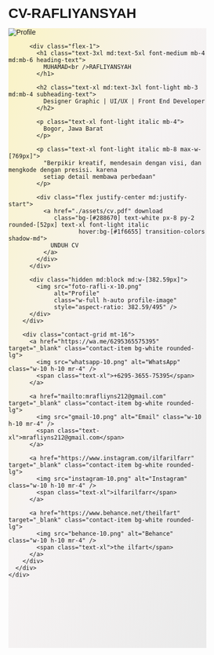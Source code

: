 # CV-RAFLIYANSYAH
<!DOCTYPE html>
<html lang="en">
<head>
    <meta charset="UTF-8">
    <meta http-equiv="X-UA-Compatible" content="IE=edge">
    <meta name="viewport" content="width=device-width, initial-scale=1.0">
    <link href="https://fonts.googleapis.com/css2?family=Poppins:ital,wght@0,100;0,200;0,300;0,400;0,500;0,600;0,700;0,800;0,900;1,100;1,200;1,300;1,400;1,500;1,600;1,700;1,800;1,900&display=swap" rel="stylesheet">
    <script src='https://cdn.tailwindcss.com/3.2.0'></script>
    <title>Muhamad Rafliyansyah - Portfolio</title>
    <style>
        /* Base styles */
        a, button, input, select, h1, h2, h3, h4, h5, * {
            box-sizing: border-box;
            margin: 0;
            padding: 0;
            border: none;
            text-decoration: none;
            background: none;
            font-family: 'Poppins', sans-serif;
            -webkit-font-smoothing: antialiased;
        }
        
        menu, ol, ul {
            list-style-type: none;
            margin: 0;
            padding: 0;
        }

        /* Common styles from all files */
        .bg-gradient {
            background: linear-gradient(
                108.47deg,
                rgba(250, 243, 199, 1) 2.87%,
                rgba(246, 243, 243, 1) 44.76%,
                rgba(234, 234, 234, 1) 100%
            );
        }

        /* Combine all other styles from original files */
        .section {
            padding: 4rem 1.5rem;
        }

        /* Add smooth scroll behavior */
        html {
            scroll-behavior: smooth;
        }

        /* Navigation styles */
        .nav-fixed {
            position: fixed;
            top: 0;
            left: 0;
            right: 0;
            z-index: 1000;
            background: rgba(255, 255, 255, 0.9);
            backdrop-filter: blur(5px);
        }

        .nav-links {
            display: flex;
            justify-content: center;
            gap: 2rem;
            padding: 1rem;
        }

        .nav-link {
            color: #333;
            font-weight: 500;
            transition: color 0.3s;
        }

        .nav-link:hover {
            color: #288670;
        }

        /* Include all other necessary styles from original files */
        /* ... (copy other specific styles from each original file) ... */
    </style>
</head>
<body>
    <!-- Navigation -->
    <nav class="nav-fixed">
        <div class="nav-links">
            <a href="#home" class="nav-link">Home</a>
            <a href="#about" class="nav-link">About</a>
            <a href="#experience" class="nav-link">Experience</a>
            <a href="#work" class="nav-link">Work</a>
            <a href="#certificate" class="nav-link">Certificate</a>
        </div>
    </nav>

    <!-- Home Section -->
    <section id="home" class="section min-h-screen pt-20">
        <!DOCTYPE html>
<html lang="en">
<head>
  <meta charset="UTF-8">
  <meta http-equiv="X-UA-Compatible" content="IE=edge">
  <meta name="viewport" content="width=device-width, initial-scale=1.0, maximum-scale=1.0, minimum-scale=1.0, user-scalable=no">
  <link rel="preconnect" href="https://fonts.googleapis.com">
  <link rel="preconnect" href="https://fonts.gstatic.com" crossorigin>
  <link href="https://fonts.googleapis.com/css2?family=Poppins:ital,wght@0,300;0,400;0,500;0,600;1,300;1,400&display=swap" rel="stylesheet">
  <link rel="stylesheet" href="./vars.css">
  <link rel="stylesheet" href="./style.css">
  <script src='https://cdn.tailwindcss.com/3.2.0' ></script>
  <script src="./tailwind.config.js"></script>
  <style>
   a,
   button,
   input,
   select,
   h1,
   h2,
   h3,
   h4,
   h5,
   * {
       box-sizing: border-box;
       margin: 0;
       padding: 0;
       border: none;
       text-decoration: none;
       background: none;
       font-family: 'Poppins', sans-serif;
       -webkit-font-smoothing: antialiased;
   }
   
   menu, ol, ul {
       list-style-type: none;
       margin: 0;
       padding: 0;
   }

   .container-wrapper {
      width: 100%;
      min-height: 100vh;
      padding: 1.5rem;
   }

   .content-container {
      max-width: 1675px;
      margin: 0 auto;
      position: relative;
   }

   .bg-gradient {
      background: linear-gradient(
        108.47deg,
        rgba(250, 243, 199, 1) 2.87%,
        rgba(246, 243, 243, 1) 44.76%,
        rgba(234, 234, 234, 1) 100%
      );
   }

   .contact-grid {
      display: grid;
      grid-template-columns: repeat(auto-fit, minmax(250px, 1fr));
      gap: 1rem;
      margin-top: 2rem;
   }

   .contact-item {
      display: flex;
      align-items: center;
      padding: 0.5rem;
      transition: transform 0.2s;
   }

   .contact-item:hover {
      transform: scale(1.02);
   }

   @media (max-width: 1024px) {
      .container-wrapper {
         padding: 1rem;
      }
      .profile-section {
         flex-direction: column;
         align-items: center;
         text-align: center;
         max-width: 600px;
         margin: 0 auto;
      }
      .profile-image-container {
         width: 100%;
         display: flex;
         justify-content: center;
         margin-bottom: 1.5rem;
      }
      .profile-image {
         width: 200px;
         height: auto;
      }
   }

   @media (max-width: 768px) {
      .container-wrapper {
         padding: 0.75rem;
      }
      .content-container {
         padding: 0.5rem;
      }
      .contact-grid {
         grid-template-columns: 1fr;
         gap: 0.75rem;
         padding: 0 0.5rem;
      }
      .heading-text {
         font-size: 1.75rem;
         line-height: 1.3;
         margin-bottom: 0.75rem;
      }
      .subheading-text {
         font-size: 1.25rem;
         line-height: 1.4;
      }
      .contact-item {
         padding: 0.75rem;
         font-size: 0.9rem;
      }
      .contact-item img {
         width: 2rem;
         height: 2rem;
      }
      .profile-image {
         width: 150px;
      }
      .profile-image-container {
         margin-bottom: 1rem;
      }
   }

   @media (max-width: 480px) {
      .heading-text {
         font-size: 1.5rem;
         margin-bottom: 0.5rem;
      }
      .subheading-text {
         font-size: 1rem;
         margin-bottom: 0.5rem;
      }
      .profile-image {
         width: 120px;
         margin-bottom: 0.75rem;
      }
      .bg-gradient {
         padding: 1rem;
      }
   }
  </style>
  <title>Document</title>
</head>
<body>
  <div class="container-wrapper">
    <div class="content-container">
      <div class="bg-gradient rounded-[25px] p-8">
        <div class="flex flex-col md:flex-row gap-8 profile-section">
          <div class="md:hidden profile-image-container">
            <img src="foto-rafli-x-10.png" 
                 alt="Profile" 
                 class="profile-image"
                 style="aspect-ratio: 382.59/495" />
          </div>
          
          <div class="flex-1">
            <h1 class="text-3xl md:text-5xl font-medium mb-4 md:mb-6 heading-text">
              MUHAMAD<br />RAFLIYANSYAH
            </h1>
            
            <h2 class="text-xl md:text-3xl font-light mb-3 md:mb-4 subheading-text">
              Designer Graphic | UI/UX | Front End Developer
            </h2>
            
            <p class="text-xl font-light italic mb-4">
              Bogor, Jawa Barat
            </p>
            
            <p class="text-xl font-light italic mb-8 max-w-[769px]">
              "Berpikir kreatif, mendesain dengan visi, dan mengkode dengan presisi. karena
              setiap detail membawa perbedaan"
            </p>

            <div class="flex justify-center md:justify-start">
              <a href="./assets/cv.pdf" download 
                 class="bg-[#288670] text-white px-8 py-2 rounded-[52px] text-xl font-light italic
                        hover:bg-[#1f6655] transition-colors shadow-md">
                UNDUH CV
              </a>
            </div>
          </div>
          
          <div class="hidden md:block md:w-[382.59px]">
            <img src="foto-rafli-x-10.png" 
                 alt="Profile" 
                 class="w-full h-auto profile-image"
                 style="aspect-ratio: 382.59/495" />
          </div>
        </div>

        <div class="contact-grid mt-16">
          <a href="https://wa.me/6295365575395" target="_blank" class="contact-item bg-white rounded-lg">
            <img src="whatsapp-10.png" alt="WhatsApp" class="w-10 h-10 mr-4" />
            <span class="text-xl">+6295-3655-75395</span>
          </a>

          <a href="mailto:mrafliyns212@gmail.com" target="_blank" class="contact-item bg-white rounded-lg">
            <img src="gmail-10.png" alt="Email" class="w-10 h-10 mr-4" />
            <span class="text-xl">mrafliyns212@gmail.com</span>
          </a>

          <a href="https://www.instagram.com/ilfarilfarr" target="_blank" class="contact-item bg-white rounded-lg">
            <img src="instagram-10.png" alt="Instagram" class="w-10 h-10 mr-4" />
            <span class="text-xl">ilfarilfarr</span>
          </a>

          <a href="https://www.behance.net/theilfart" target="_blank" class="contact-item bg-white rounded-lg">
            <img src="behance-10.png" alt="Behance" class="w-10 h-10 mr-4" />
            <span class="text-xl">the ilfart</span>
          </a>
        </div>
      </div>
    </div>
  </div>
</body>
</html>
    </section>
    <!-- About Section -->
    <section id="about" class="section">
      <!DOCTYPE html>
      <html lang="en">
      <head>
        <meta charset="UTF-8">
        <meta http-equiv="X-UA-Compatible" content="IE=edge">
        <meta name="viewport" content="width=device-width, initial-scale=1.0">
        <link rel="preconnect" href="https://fonts.googleapis.com">
        <link rel="preconnect" href="https://fonts.gstatic.com" crossorigin>
        <link href="https://fonts.googleapis.com/css2?family=Poppins:wght@300;400;500;600;700&display=swap" rel="stylesheet">
        <link rel="stylesheet" href="./vars.css">
        <link rel="stylesheet" href="./style.css">
        <script src='https://cdn.tailwindcss.com/3.2.0' ></script>
        <script src="./tailwind.config.js"></script>
        <style>
         a,
         button,
         input,
         select,
         h1,
         h2,
         h3,
         h4,
         h5,
         * {
             box-sizing: border-box;
             margin: 0;
             padding: 0;
             border: none;
             text-decoration: none;
             background: none;
             font-family: 'Poppins', sans-serif;
             -webkit-font-smoothing: antialiased;
         }
         
         menu, ol, ul {
             list-style-type: none;
             margin: 0;
             padding: 0;
         }
      
         .education-item {
            margin-bottom: 1.5rem;
         }
         .education-title {
            font-weight: 600;
            font-size: 1.1rem;
            margin-bottom: 0.25rem;
         }
         .education-year {
            color: #666;
            font-size: 0.9rem;
            margin-bottom: 0.25rem;
         }
         .education-address {
            color: #666;
            font-size: 0.9rem;
         }
         .skills-grid {
            display: grid;
            grid-template-columns: repeat(3, 110px);
            gap: 2rem;
            justify-content: center;
            padding: 1rem;
         }
         .skills-grid img {
            transition: transform 0.2s ease;
         }
         .skills-grid img:hover {
            transform: scale(1.05);
         }
         .layout-container {
            max-width: 1675px;
            margin: 0 auto;
            position: relative;
            padding: 1.5rem;
         }
         
         .bg-gradient {
            background: linear-gradient(
              108.47deg,
              rgba(250, 243, 199, 1) 2.87%,
              rgba(246, 243, 243, 1) 44.76%,
              rgba(234, 234, 234, 1) 100%
            );
         }
      
         @media (max-width: 768px) {
            .container {
              padding: 1rem;
            }
            .about-section, .education-section, .skills-section {
              width: 100%;
              margin: 1rem 0;
            }
            .skills-grid {
               display: grid;
               grid-template-rows: auto auto;  /* Two rows */
               grid-auto-flow: row;  /* Force row-based filling */
               gap: 2rem;
               justify-content: center;
               align-items: center;
            }
            
            /* First row - 3 items */
            .skills-grid > img:nth-child(-n+3) {
               grid-row: 1;
            }
            
            /* Second row - 4 items */
            .skills-grid > img:nth-child(n+4) {
               grid-row: 2;
            }
         }
         </style>
        <title>Document</title>
      </head>
      <body>
        <div class="layout-container">
          <!-- Main background -->
          <div class="bg-gradient rounded-[25px] absolute inset-0"></div>
      
          <!-- Content wrapper -->
          <div class="relative z-10">
            <!-- About section -->
            <div class="bg-gradient rounded-[25px] shadow-lg p-8 mb-8">
              <h1 class="text-4xl md:text-5xl font-medium mb-8">About Me</h1>
              <div class="text-lg md:text-xl leading-relaxed">
                <span>
                  Saya adalah individu yang berkomitmen tinggi terhadap pekerjaan,
                  menjunjung tinggi tanggung jawab, dan ketepatan waktu. Selain itu, saya
                  memiliki kemampuan untuk beradaptasi dan bekerja sama dengan berbagai
                  individu dalam lingkungan yang dinamis. Meskipun terkadang ada tantangan
                  dalam berinteraksi dengan orang baru, saya tetap mampu membangun
                  komunikasi yang efektif serta kolaborasi yang produktif.
                  <br />
                  <br />
                  Bepengalaman dalam Bidang Desain Grafis,
                  Berpikir kreatif, mendesain dengan visi, dan mengkode dengan presisi.
                  karena setiap detail membawa perbedaan.
                </span>
              </div>
            </div>
      
            <!-- Two column layout -->
            <div class="grid md:grid-cols-2 gap-8">
              <!-- Education section -->
              <div class="bg-gradient rounded-[25px] shadow-lg p-8">
                <h2 class="text-4xl md:text-5xl font-medium mb-8">Education</h2>
                <div class="space-y-6">
                  <div class="education-item">
                    <div class="education-title">SMKN 1 CIOMAS JURUSAN ANIMASI</div>
                    <div class="education-year">2018-2021</div>
                    <div class="education-address">Jl. Raya Laladon Ciomas, Kab. Bogor</div>
                  </div>
                  <div class="education-item">
                    <div class="education-title">MTS DARUL IHYA</div>
                    <div class="education-year">2015-2018</div>
                    <div class="education-address">Jl. Raya Ciomas 16610</div>
                  </div>
                  <div class="education-item">
                    <div class="education-title">MI DARUL IHYA</div>
                    <div class="education-year">2009-2015</div>
                    <div class="education-address">Jl. Raya Ciomas 16610</div>
                  </div>
                </div>
              </div>
      
              <!-- Skills section -->
              <div class="bg-gradient rounded-[25px] shadow-lg p-8">
                <h2 class="text-4xl md:text-5xl font-medium mb-8">Skills</h2>
                <div class="skills-grid">
                  <img src="photoshop-10.png" alt="Photoshop" class="w-[110px] h-[110px] object-cover" />
                  <img src="illustrator-10.png" alt="Illustrator" class="w-[110px] h-[110px] object-cover" />
                  <img src="draw-10.png" alt="Draw" class="w-[110px] h-[110px] object-cover" />
                  <img src="figma-10.png" alt="Figma" class="w-[110px] h-[110px] object-cover" />
                  <img src="excel-10.png" alt="Excel" class="w-[110px] h-[110px] object-cover" />
                  <img src="word-10.png" alt="Word" class="w-[110px] h-[110px] object-cover" />
                  <img src="visual-studio-10.png" alt="Visual Studio" class="w-[110px] h-[110px] object-cover" />
                </div>
              </div>
            </div>
          </div>
        </div>
      </body>
      </html>
    </section>
    <!-- Experience Section -->
    <section id="experience" class="section">
      <!DOCTYPE html>
      <html lang="en">
      <head>
        <meta charset="UTF-8">
        <meta http-equiv="X-UA-Compatible" content="IE=edge">
        <meta name="viewport" content="width=device-width, initial-scale=1.0">
        <link rel="stylesheet" href="./vars.css">
        <link rel="stylesheet" href="./style.css">
        <script src='https://cdn.tailwindcss.com/3.2.0' ></script>
        <script src="./tailwind.config.js"></script>
        <link rel="preconnect" href="https://fonts.googleapis.com">
        <link rel="preconnect" href="https://fonts.gstatic.com" crossorigin>
        <link href="https://fonts.googleapis.com/css2?family=Poppins:ital,wght@0,100;0,200;0,300;0,400;0,500;0,600;0,700;0,800;0,900;1,100;1,200;1,300;1,400;1,500;1,600;1,700;1,800;1,900&display=swap" rel="stylesheet">
        <style>
         a,
         button,
         input,
         select,
         h1,
         h2,
         h3,
         h4,
         h5,
         * {
             box-sizing: border-box;
             margin: 0;
             padding: 0;
             border: none;
             text-decoration: none;
             background: none;
             font-family: 'Poppins', sans-serif;
             -webkit-font-smoothing: antialiased;
         }
         
         menu, ol, ul {
             list-style-type: none;
             margin: 0;
             padding: 0;
         }
         </style>
        <title>Document</title>
      </head>
      <body>
        <div class="min-h-screen bg-white p-4 md:p-6 lg:p-8">
          <div class="max-w-7xl mx-auto rounded-[25px] bg-gradient-to-br from-[#FAF3C7] via-[#F6F3F3] to-[#EAEAEA] shadow-lg p-6 md:p-8 lg:p-10">
            
            <h1 class="text-4xl md:text-5xl font-medium text-left mb-8 md:mb-12">
              Experience
            </h1>
      
            <div class="flex flex-col gap-8">
              <!-- 2019 Experiences -->
              <div class="space-y-6">
                <div class="flex flex-col md:flex-row gap-2 md:gap-4">
                  <span class="font-medium w-24">2019 :</span>
                  <div class="flex-1">
                    <p class="text-base md:text-lg hover:underline">
                      SEMINAR BEKRAF ANIMATION CONFERENCE (BEACON) 2019 DI HOTEL PULLMAN JAKARTA
                    </p>
                  </div>
                </div>
      
                <div class="flex flex-col md:flex-row gap-2 md:gap-4">
                  <span class="font-medium w-24">2019 :</span>
                  <div class="flex-1">
                    <p class="text-base md:text-lg hover:underline">
                      SEMINAR ANIMAKINI 2019 DI TEATER JAKARTA, TAMAN ISMAIL MARZUKI
                    </p>
                  </div>
                </div>
              </div>
      
              <!-- 2020 Experiences -->
              <div class="space-y-6">
                <div class="flex flex-col md:flex-row gap-2 md:gap-4">
                  <span class="font-medium w-24">Nov 2020 :</span>
                  <div class="flex-1">
                    <p class="text-base md:text-lg hover:underline">
                      DIKLAT SERTIFIKASI KOMPETENSI SUB SEKTOR ANIMASI DI TAMAN BUKIT PALEM RESORT BOGOR
                    </p>
                    <p class="text-sm md:text-base italic text-gray-600 mt-2">
                      Diklat Sertifikasi ini saya Mengerjakan 3D Motion Graphic Tentang Iklan Komersil.
                    </p>
                  </div>
                </div>
      
                <div class="flex flex-col md:flex-row gap-2 md:gap-4">
                  <span class="font-medium w-24">Des 2020 :</span>
                  <div class="flex-1">
                    <p class="text-base md:text-lg hover:underline">
                      PRAKTEK KERJA LAPANGAN (PKL) DI KAMPOONG MONSTER STUDIO SELAMA 5 BULAN.
                    </p>
                    <p class="text-sm md:text-base italic text-gray-600 mt-2">
                      Membantu dan Mengerjakan apa yang diperintahkan oleh Atasan.
                    </p>
                  </div>
                </div>
              </div>
      
              <!-- 2021 Experiences -->
              <div class="space-y-6">
                <div class="flex flex-col md:flex-row gap-2 md:gap-4">
                  <span class="font-medium w-24">April 2021 :</span>
                  <div class="flex-1">
                    <p class="text-base md:text-lg hover:underline">
                      UJI KOMPETENSI JURUSAN ANIMASI (MEMBUAT FILM ANIMASI BERDURASI PENDEK)
                    </p>
                    <p class="text-sm md:text-base italic text-gray-600 mt-2">
                      Disini saya Bersama 1 orang teman saya mengerjakan Project Akhir sekolah Berdurasi 6 menit. dan Oleh penguji dan guru, saya dinyatakan Kompeten.
                    </p>
                  </div>
                </div>
      
                <div class="flex flex-col md:flex-row gap-2 md:gap-4">
                  <span class="font-medium w-24">Sep 2021 :</span>
                  <div class="flex-1">
                    <p class="text-base md:text-lg hover:underline">
                      BIMBINGAN TEKNIS DAN BERBASIS STANDAR KOMPETENSI KERJA NASIONAL INDONESIA (SKKNI) BIDANG KOMINFO SKEMA MOTION GRAPHIC ARTIST DI HOTEL SAHIRA BOGOR
                    </p>
                    <p class="text-sm md:text-base italic text-gray-600 mt-2">
                      Membuat explainer, Lowerthird dan Motion Graphic sesuai dengan Naskah yang diberikan
                    </p>
                  </div>
                </div>
              </div>
            </div>
          </div>
        </div>
      </body>
      </html>
    </section>

    <!-- Work Section -->
    <section id="work" class="section">
      <!DOCTYPE html>
      <html lang="en">
      <head>
        <meta charset="UTF-8">
        <meta http-equiv="X-UA-Compatible" content="IE=edge">
        <meta name="viewport" content="width=device-width, initial-scale=1.0">
        <link rel="stylesheet" href="./vars.css">
        <link rel="stylesheet" href="./style.css">
        <link href="https://fonts.googleapis.com/css2?family=Poppins:ital,wght@0,100;0,200;0,300;0,400;0,500;0,600;0,700;0,800;0,900;1,100;1,200;1,300;1,400;1,500;1,600;1,700;1,800;1,900&display=swap" rel="stylesheet">
        <script src='https://cdn.tailwindcss.com/3.2.0' ></script>
        <script src="./tailwind.config.js"></script>
        <style>
         a, button, input, select, h1, h2, h3, h4, h5, * {
             box-sizing: border-box;
             margin: 0;
             padding: 0;
             border: none;
             text-decoration: none;
             background: none;
             font-family: 'Poppins', sans-serif;
             -webkit-font-smoothing: antialiased;
         }
         
         menu, ol, ul {
             list-style-type: none;
             margin: 0;
             padding: 0;
         }
      
         .gradient-bg {
            background: linear-gradient(
              108.47deg,
              rgba(250, 243, 199, 1) 2.874845266342163%,
              rgba(246, 243, 243, 1) 44.76401209831238%,
              rgba(234, 234, 234, 1) 100%
            );
         }
         </style>
        <title>Document</title>
      </head>
      <body>
        <div class="min-h-screen bg-white p-4 md:p-6 lg:p-8">
          <div class="gradient-bg rounded-[25px] p-6 md:p-8 lg:p-10 max-w-7xl mx-auto shadow-lg">
            <h1 class="text-4xl md:text-5xl font-medium mb-8 md:mb-12">Work Experience</h1>
            
            <div class="space-y-8 md:space-y-12">
              <!-- Lawson -->
              <div class="experience-item">
                <div class="flex flex-col md:flex-row md:items-center gap-2 mb-3">
                  <span class="font-normal text-lg md:text-xl">Nov 2021 :</span>
                  <span class="font-normal text-lg md:text-xl">PT. LANCAR WIGUNA SEJAHTERA (LAWSON INDONESIA)</span>
                </div>
                <div class="ml-4 md:ml-6 text-base md:text-lg italic font-light">
                  <p class="mb-2">Pramuniaga/ Crew Store (Nov 2021 - Apr 2022)</p>
                  <p class="text-justify">Mendisplay barang dari gudang ke area Sales, Menggoreng goreng sesuai kebutuhan Toko Contohnya Menggoreng Enachike dan Membuat Bento, Membuat kopi Lawson, Melayani Konsumen dan menawarkan item oden odenan, juga menjadi kasir</p>
                </div>
              </div>
      
              <!-- Exleas -->
              <div class="experience-item">
                <div class="flex flex-col md:flex-row md:items-center gap-2 mb-3">
                  <span class="font-normal text-lg md:text-xl">Des 2022 :</span>
                  <span class="font-normal text-lg md:text-xl">EXLEAS GROUP</span>
                </div>
                <div class="ml-4 md:ml-6 text-base md:text-lg italic font-light space-y-3">
                  <div>
                    <p class="mb-2">Designer Grafis (Des 2022 - Jun 2022)</p>
                    <p class="text-justify">Membuat / Mendesain Mockup Jersey, Mendesain Flyer & Poster, Membuat Pola/Mendesain Sepatu</p>
                  </div>
                  <div>
                    <p class="mb-2">Operator Mesin</p>
                    <p class="text-justify">Selain Mendesain, Saya juga sebagai Operator Mesin Eco-solvent Printers.</p>
                  </div>
                </div>
              </div>
      
              <!-- Voosh -->
              <div class="experience-item">
                <div class="flex flex-col md:flex-row md:items-center gap-2 mb-3">
                  <span class="font-normal text-lg md:text-xl">Sep 2023 :</span>
                  <span class="font-normal text-lg md:text-xl">Voosh.id Printing</span>
                </div>
                <div class="ml-4 md:ml-6 text-base md:text-lg italic font-light space-y-3">
                  <div>
                    <p class="mb-2">Designer Grafis (Sep 2023 - Jan 2024)</p>
                    <p class="text-justify">Membuat kebutuhan Konten Instagram, Membuat Pola/Desain Sepatu anak Dll</p>
                  </div>
                  <div>
                    <p class="mb-2">Deskrip Print</p>
                    <p class="text-justify">Membuat kebutuhan Desain Konsumen, Seperti Banner, Stiker Dll.</p>
                  </div>
                </div>
              </div>
      
              <!-- Bawaslu -->
              <div class="experience-item">
                <div class="flex flex-col md:flex-row md:items-center gap-2 mb-3">
                  <span class="font-normal text-lg md:text-xl">Mei 2024 :</span>
                  <span class="font-normal text-lg md:text-xl">BAWASLU KECAMATAN CIOMAS</span>
                </div>
              </div>
            </div>
          </div>
        </div>
      </body>
      </html>
    </section>
    <!-- Certificate Section -->
    <section id="certificate" class="section">
      <!DOCTYPE html>
      <html lang="en">
      <head>
        <meta charset="UTF-8">
        <meta http-equiv="X-UA-Compatible" content="IE=edge">
        <meta name="viewport" content="width=device-width, initial-scale=1.0">
        <link rel="stylesheet" href="./vars.css">
        <link rel="stylesheet" href="./style.css">
        <link href="https://fonts.googleapis.com/css2?family=Poppins:ital,wght@0,100;0,200;0,300;0,400;0,500;0,600;0,700;0,800;0,900;1,100;1,200;1,300;1,400;1,500;1,600;1,700;1,800;1,900&display=swap" rel="stylesheet">
        <script src='https://cdn.tailwindcss.com/3.2.0' ></script>
        <script src="./tailwind.config.js"></script>
        <style>
         a,
         button,
         input,
         select,
         h1,
         h2,
         h3,
         h4,
         h5,
         * {
             box-sizing: border-box;
             margin: 0;
             padding: 0;
             border: none;
             text-decoration: none;
             background: none;
             font-family: 'Poppins', sans-serif;
             -webkit-font-smoothing: antialiased;
         }
         
         menu, ol, ul {
             list-style-type: none;
             margin: 0;
             padding: 0;
         }
      
         .certificate-container {
           max-width: 1440px;
           width: 100%;
           margin: 0 auto;
           padding: 2rem;
         }
      
         .certificate-grid {
           display: grid;
           grid-template-columns: repeat(auto-fit, minmax(320px, 1fr));
           gap: 2rem;
           padding: 1rem;
           max-width: 100%;
         }
      
         .certificate-card {
           background: #fff;
           border-radius: 25px;
           padding: 1.5rem;
           box-shadow: 0px 10px 17px rgba(0, 0, 0, 0.1);
           min-width: 300px;
           max-width: 100%;
           margin: 0 auto;
         }
      
         .certificate-card img {
           width: 100%;
           height: auto;
           object-fit: contain;
           max-height: 500px;
         }
      
         .img-container {
           display: flex;
           flex-direction: column;
           gap: 1rem;
           align-items: center;
         }
      
         @media (max-width: 768px) {
           .certificate-grid {
             grid-template-columns: 1fr;
             padding: 0.5rem;
           }
           
           .certificate-container {
             padding: 1rem;
           }
         }
      
         @media (min-width: 2000px) {
           .certificate-container {
             max-width: 1800px;
           }
         }
      
         /* Modal styles */
         .modal {
           display: none;
           position: fixed;
           top: 0;
           left: 0;
           width: 100%;
           height: 100%;
           background: rgba(0, 0, 0, 0.8);
           z-index: 1000;
           justify-content: center;
           align-items: center;
           opacity: 0;
           transition: opacity 0.3s ease;
         }
      
         .modal.show {
           display: flex;
           opacity: 1;
         }
      
         .modal-content {
           position: relative;
           max-width: 90%;
           max-height: 90vh;
           transform: scale(0.7);
           transition: transform 0.3s ease;
         }
      
         .modal.show .modal-content {
           transform: scale(1);
         }
      
         .modal-content img {
           max-width: 100%;
           max-height: 90vh;
           object-fit: contain;
         }
      
         .close-button {
           position: absolute;
           top: -40px;
           right: 0;
           color: white;
           font-size: 30px;
           cursor: pointer;
           padding: 5px;
           transition: transform 0.2s;
         }
      
         .close-button:hover {
           transform: scale(1.1);
         }
      
         .zoomable {
           cursor: pointer;
           transition: transform 0.2s;
         }
      
         .zoomable:hover {
           transform: scale(1.02);
         }
        </style>
        <title>Document</title>
      </head>
      <body>
        <main class="min-h-screen bg-gradient-to-br from-yellow-100 via-gray-50 to-gray-200">
          <div class="certificate-container">
            <h1 class="text-4xl md:text-5xl font-medium py-8 px-4 text-left">
              Certificate
            </h1>
            
            <div class="certificate-grid">
              <!-- Certificate 1 -->
              <div class="certificate-card">
                <div class="img-container">
                  <img src="sertifikat-animedia-10.png" alt="Animedia Certificate" class="zoomable" onclick="openModal(this.src)" />
                </div>
                <div class="mt-4">
                  <h2 class="text-sm font-normal">
                    Sertifikasi Bidang Graphic Designer (Animedia)
                  </h2>
                  <p class="text-xs italic mt-2">
                    Kompetensi Motion Graphic Artist
                    <br />
                    08 Februari 2021
                  </p>
                </div>
              </div>
      
              <!-- Certificate 2 -->
              <div class="certificate-card">
                <div class="img-container">
                  <img src="sertifikat-ainaki-10.png" alt="AINAKI Certificate" class="zoomable" onclick="openModal(this.src)" />
                </div>
                <div class="mt-4">
                  <h2 class="text-sm font-normal">
                    Sertifikasi Bidang Graphic Designer (AINAKI)
                  </h2>
                  <p class="text-xs italic mt-2">
                    Kompetensi Motion Graphic Artist
                    <br />
                    20 September 2021
                  </p>
                </div>
              </div>
      
              <!-- Certificate 3 -->
              <div class="certificate-card">
                <div class="img-container">
                  <img src="sertifikat-kompeten-10.png" alt="Kompetensi Certificate" class="zoomable" onclick="openModal(this.src)" />
                  <img src="nilai-sertifikat-10.png" alt="Nilai Certificate" class="zoomable" onclick="openModal(this.src)" />
                </div>
                <div class="mt-4">
                  <h2 class="text-sm font-normal">
                    Sertifikat Kompetensi Keahlian Animasi
                  </h2>
                  <p class="text-xs italic mt-2">
                    5 April 2021
                  </p>
                </div>
              </div>
            </div>
          </div>
      
          <!-- Modal -->
          <div class="modal" id="imageModal">
            <div class="modal-content">
              <span class="close-button" onclick="closeModal()">&times;</span>
              <img id="modalImage" src="" alt="Zoomed certificate">
            </div>
          </div>
      
          <footer class="py-6 bg-white mt-8">
            <div class="certificate-container">
              <p class="text-center text-base md:text-xl">
                © Copyright 2025 Muhamad Rafliyansyah All Right Reserved
              </p>
            </div>
          </footer>
        </main>
      
        <script>
          const modal = document.getElementById('imageModal');
          const modalImg = document.getElementById('modalImage');
      
          function openModal(imgSrc) {
            modal.classList.add('show');
            modalImg.src = imgSrc;
            document.body.style.overflow = 'hidden';
          }
      
          function closeModal() {
            modal.classList.remove('show');
            document.body.style.overflow = 'auto';
          }
      
          // Close modal when clicking outside the image
          modal.addEventListener('click', function(e) {
            if (e.target === modal) {
              closeModal();
            }
          });
      
          // Close modal with Escape key
          document.addEventListener('keydown', function(e) {
            if (e.key === 'Escape') {
              closeModal();
            }
          });
        </script>
      </body>
      </html>
    </section>

    <script>
        // Smooth scroll for navigation links
        document.querySelectorAll('a[href^="#"]').forEach(anchor => {
            anchor.addEventListener('click', function (e) {
                e.preventDefault();
                document.querySelector(this.getAttribute('href')).scrollIntoView({
                    behavior: 'smooth'
                });
            });
        });

        // Active link highlighting
        const sections = document.querySelectorAll('section');
        const navLinks = document.querySelectorAll('.nav-link');

        window.addEventListener('scroll', () => {
            let current = '';
            sections.forEach(section => {
                const sectionTop = section.offsetTop;
                const sectionHeight = section.clientHeight;
                if (pageYOffset >= sectionTop - 60) {
                    current = section.getAttribute('id');
                }
            });

            navLinks.forEach(link => {
                link.classList.remove('text-[#288670]');
                if (link.getAttribute('href').slice(1) === current) {
                    link.classList.add('text-[#288670]');
                }
            });
        });
    </script>
</body>
</html>
